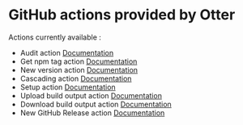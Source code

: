 # GitHub actions provided by Otter

Actions currently available :
* Audit action [Documentation](audit/readme.md)
* Get npm tag action [Documentation](get-npm-tag/readme.md)
* New version action [Documentation](new-version/readme.md)
* Cascading action [Documentation](cascading/readme.md)
* Setup action [Documentation](setup/readme.md)
* Upload build output action [Documentation](upload-build-output/readme.md)
* Download build output action [Documentation](download-build-output/readme.md)
* New GitHub Release action [Documentation](release/readme.md)
